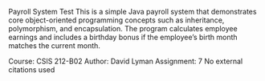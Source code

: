 Payroll System Test
This is a simple Java payroll system that demonstrates core object-oriented programming concepts such as inheritance, polymorphism, and encapsulation. The program calculates employee earnings and includes a birthday bonus if the employee’s birth month matches the current month.

Course: CSIS 212-B02
Author: David Lyman
Assignment: 7
No external citations used
